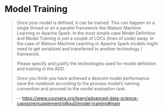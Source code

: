 # Model Training
> 
> Once your model is defined, it can be trained. This can happen on a single thread or on a parallel framework like Watson Machine Learning or Apache Spark. In the most simple case Model Definition and Model Training is just a couple of LOCs (lines of code) away. In the case of Watson Machine Learning or Apache Spark models might need to get serialized and transferred to another technology / framework.
> 
> Please specify and justify the technologies used for model definition and training in the ADD.
> 
> Once you think you have achieved a descent model performance save the notebook according to the process model’s naming convention and proceed to the model evaluation task.
>
> -- https://www.coursera.org/learn/advanced-data-science-capstone/supplement/pRquD/model-training#main
